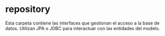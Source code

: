 # repository

Esta carpeta contiene las interfaces que gestionan el acceso a la base de datos.
Utilizan JPA o JDBC para interactuar con las entidades del modelo.